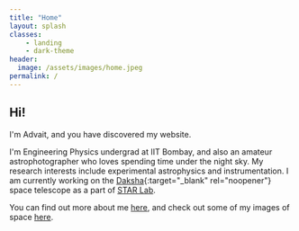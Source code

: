 ```yaml
---
title: "Home"
layout: splash
classes: 
    - landing
    - dark-theme
header:
  image: /assets/images/home.jpeg
permalink: /
---
```


## Hi!
I'm Advait, and you have discovered my website. 

I'm Engineering Physics undergrad at IIT Bombay, and also an amateur astrophotographer who loves spending time under the night sky. My research interests include experimental astrophysics and instrumentation. I am currently working on the [Daksha](https://www.dakshasat.in/){:target="_blank" rel="noopener"} space telescope as a part of [STAR Lab](https://www.star-iitb.in/home).

You can find out more about me [here](/about), and check out some of my images of space [here](/gallery).

<!-- ---
layout: splash
classes: 
    - landing
    - dark-theme
permalink: /
hidden: true
header:
  overlay_color: "#5e616c"
  overlay_image: /assets/images/mwcore2.jpg
#   actions:
#     - label: "Check out some of my images here"
excerpt: "## Hi!
I'm Advait Mehla, an Engineering Physics student from IIT Bombay."
---
aaa -->
